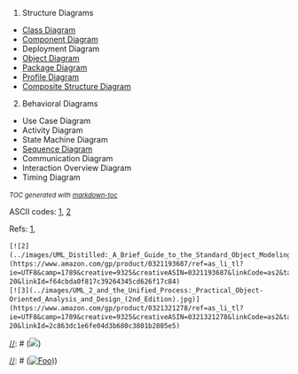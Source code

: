 1) Structure Diagrams
  - [Class Diagram](StructureDiagrams/ClassDiagram)
  - [Component Diagram](StructureDiagrams/ComponentDiagram/)
  - Deployment Diagram
  - [Object Diagram](StructureDiagrams/ObjectDiagram)
  - [Package Diagram](StructureDiagrams/PackageDiagram)
  - [Profile Diagram](StructureDiagrams/ProfileDiagram)
  - [Composite Structure Diagram](StructureDiagrams/CompositeStructureDiagram)
2) Behavioral Diagrams
  - Use Case Diagram
  - Activity Diagram
  - State Machine Diagram
  - [Sequence Diagram](BehavioralDiagrams/SequenceDiagram)
  - Communication Diagram
  - Interaction Overview Diagram
  - Timing Diagram

<small><i>TOC generated with <a href='http://ecotrust-canada.github.io/markdown-toc/'>markdown-toc</a></i></small>

ASCII codes:
	[1](https://www.alt-codes.net/), 
	[2](https://yaytext.com/)


Refs:   [1](https://www.uml-diagrams.org/),


	[![2](../images/UML_Distilled:_A_Brief_Guide_to_the_Standard_Object_Modeling_Language.jpg)](https://www.amazon.com/gp/product/0321193687/ref=as_li_tl?ie=UTF8&camp=1789&creative=9325&creativeASIN=0321193687&linkCode=as2&tag=rosdev09-20&linkId=f64cbda0f817c39264345cd626f17c84)
	[![3](../images/UML_2_and_the_Unified_Process:_Practical_Object-Oriented_Analysis_and_Design_(2nd_Edition).jpg)](https://www.amazon.com/gp/product/0321321278/ref=as_li_tl?ie=UTF8&camp=1789&creative=9325&creativeASIN=0321321278&linkCode=as2&tag=rosdev09-20&linkId=2c863dc1e6fe04d3b680c3801b2805e5)

[//]: # (This may be the most platform independent comment)


[//]: # ([<img src="http://www.google.com.au/images/nav_logo7.png">](http://google.com.au/))


[//]: # ([![Foo](http://www.google.com.au/images/nav_logo7.png)](http://google.com.au/)))


